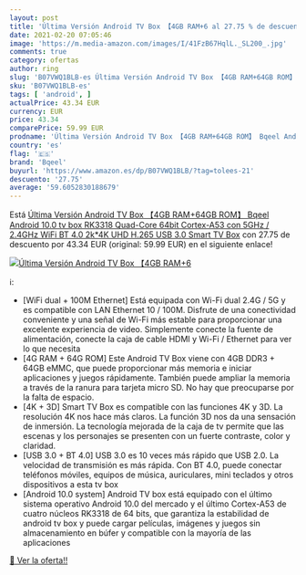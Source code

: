 ```yaml
---
layout: post
title: 'Última Versión Android TV Box 【4GB RAM+6 al 27.75 % de descuento'
date: 2021-02-20 07:05:46
image: 'https://m.media-amazon.com/images/I/41FzB67HqlL._SL200_.jpg'
comments: true
category: ofertas
author: ring
slug: 'B07VWQ1BLB-es Última Versión Android TV Box 【4GB RAM+64GB ROM】 Bqeel...'
sku: 'B07VWQ1BLB-es'
tags: [ 'android', ]
actualPrice: 43.34 EUR
currency: EUR
price: 43.34
comparePrice: 59.99 EUR
prodname: 'Última Versión Android TV Box 【4GB RAM+64GB ROM】 Bqeel Android 10.0 tv box RK3318 Quad-Core 64bit Cortex-A53 con 5GHz / 2.4GHz WiFi  BT 4.0 2k*4K UHD H.265  USB 3.0 Smart TV Box'
country: 'es'
flag: '🇪🇸'
brand: 'Bqeel'
buyurl: 'https://www.amazon.es/dp/B07VWQ1BLB/?tag=tolees-21'
descuento: '27.75'
average: '59.6052830188679'
---
```


Está [Última Versión Android TV Box 【4GB RAM+64GB ROM】 Bqeel Android 10.0 tv box RK3318 Quad-Core 64bit Cortex-A53 con 5GHz / 2.4GHz WiFi  BT 4.0 2k*4K UHD H.265  USB 3.0 Smart TV Box](https://www.amazon.es/dp/B07VWQ1BLB/?tag=tolees-21) con 27.75 de descuento por 43.34 EUR (original: 59.99 EUR) en el siguiente enlace!

[![Última Versión Android TV Box 【4GB RAM+6](https://m.media-amazon.com/images/I/41FzB67HqlL._SL200_.jpg)](https://www.amazon.es/dp/B07VWQ1BLB/?tag=tolees-21)

ℹ️:

- [WiFi dual + 100M Ethernet] Está equipada con Wi-Fi dual 2.4G / 5G y es compatible con LAN Ethernet 10 / 100M. Disfrute de una conectividad conveniente y una señal de Wi-Fi más estable para proporcionar una excelente experiencia de video. Simplemente conecte la fuente de alimentación, conecte la caja de cable HDMI y Wi-Fi / Ethernet para ver lo que necesita
- [4G RAM + 64G ROM] Este Android TV Box viene con 4GB DDR3 + 64GB eMMC, que puede proporcionar más memoria e iniciar aplicaciones y juegos rápidamente. También puede ampliar la memoria a través de la ranura para tarjeta micro SD. No hay que preocuparse por la falta de espacio.
- [4K + 3D] Smart TV Box es compatible con las funciones 4K y 3D. La resolución 4K nos hace más claros. La función 3D nos da una sensación de inmersión. La tecnología mejorada de la caja de tv permite que las escenas y los personajes se presenten con un fuerte contraste, color y claridad.
- [USB 3.0 + BT 4.0] USB 3.0 es 10 veces más rápido que USB 2.0. La velocidad de transmisión es más rápida. Con BT 4.0, puede conectar teléfonos móviles, equipos de música, auriculares, mini teclados y otros dispositivos a esta tv box
- [Android 10.0 system] Android TV box está equipado con el último sistema operativo Android 10.0 del mercado y el último Cortex-A53 de cuatro núcleos RK3318 de 64 bits, que garantiza la estabilidad de android tv box y puede cargar películas, imágenes y juegos sin almacenamiento en búfer y compatible con la mayoría de las aplicaciones

[🛒 Ver la oferta!!](https://www.amazon.es/dp/B07VWQ1BLB/?tag=tolees-21)
